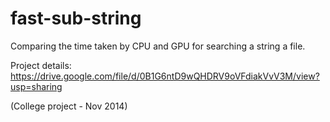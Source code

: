 # fast-sub-string

Comparing the time taken by CPU and GPU for searching a string a file.

Project details: https://drive.google.com/file/d/0B1G6ntD9wQHDRV9oVFdiakVvV3M/view?usp=sharing

(College project - Nov 2014)
